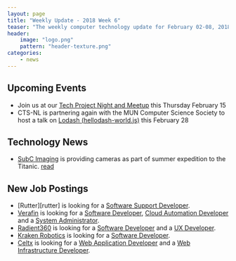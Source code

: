 ```yaml
---
layout: page
title: "Weekly Update - 2018 Week 6"
teaser: "The weekly computer technology update for February 02-08, 2018"
header:
    image: "logo.png"
    pattern: "header-texture.png"
categories:
    - news
---
```


## Upcoming Events

* Join us at our [Tech Project Night and Meetup][meetup] this Thursday February 15
* CTS-NL is partnering again with the MUN Computer Science Society to host a talk on [Lodash (hellodash-world.js)](https://www.meetup.com/Computer-Technology-Society-of-Newfoundland-and-Labrador/events/247508309/) this February 28

## Technology News

* [SubC Imaging][subc] is providing cameras as part of summer expedition to the Titanic. [read](http://www.cbc.ca/news/canada/newfoundland-labrador/subc-clarenville-titanic-oceangate-tourism-titanic-video-1.4522329)

## New Job Postings
* [Rutter][rutter] is looking for a [Software Support Developer](https://www.careerbeacon.com/en/posting/726388/rutter-inc/software-support-developer/st-john-s).
* [Verafin][verafin] is looking for a [Software Developer](https://verafin.com/careers/), [Cloud Automation Developer](https://verafin.com/careers/) and a [System Administrator](https://verafin.com/careers/).
* [Radient360][radient] is looking for a [Software Developer](http://radient360.com/r360careers/) and a [UX Developer](http://radient360.com/r360careers/).
* [Kraken Robotics][kraken] is looking for a [Software Developer](http://krakenrobotics.com/about/careers/).
* [Celtx][celtx] is looking for a [Web Application Developer](https://www.celtx.com/careers.html?gh_jid=235766) and a [Web Infrastructure Developer](https://www.celtx.com/careers.html?gh_jid=235786).

[meetup]:https://www.meetup.com/Computer-Technology-Society-of-Newfoundland-and-Labrador/events/wzrpgpyxdbtb/

[blockchainnl]:https://www.facebook.com/blockchainnl/
[gamedevnl]:http://gamedevnl.org
[hackinghealth]:https://www.facebook.com/HHStJohnsNL/

[bluedrop]:http://www.bluedroplearningnetworks.com/
[celtx]:https://www.celtx.com
[chummy]:https://chummygames.com
[colab]:https://www.colabsoftware.com/
[compusult]:http://www.compusult.net/
[hyperloop]:https://paradigmhyperloop.com/
[integrated]:http://integrated-informatics.com/
[kraken]:http://krakenrobotics.com/
[otherocean]:http://www.otherocean.com/
[peachy]:https://www.peachylife.ca/
[provident]:https://provident10.ca/
[quidder]:https://qwidder.com/
[quorum]:http://www.quorumdms.com/
[radient]:http://radient360.com/
[subc]:http://subcimaging.com/
[verafin]:https://verafin.com
[whalecompany]:https://www.heyorca.com/
[zedit]:http://www.zedit.com/
